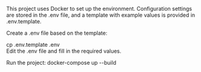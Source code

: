 This project uses Docker to set up the environment. Configuration settings are stored in the .env file, and a template with example values is provided in .env.template.

Create a .env file based on the template:

cp .env.template .env  
Edit the .env file and fill in the required values.

Run the project:
docker-compose up --build  